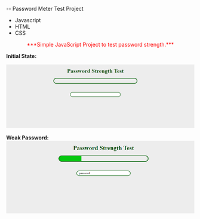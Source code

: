 \-\- Password Meter Test Project
<br />

- Javascript
- HTML
- CSS

<p align="center" style="color: red; font-weight: bold font-size: 30px;"  >
***Simple JavaScript Project to test password strength.***
</p>

**Initial State:**

![Intial Loading page](src/media/1.png)

**Weak Password:**
![Weak Password](src/media/2.png)
